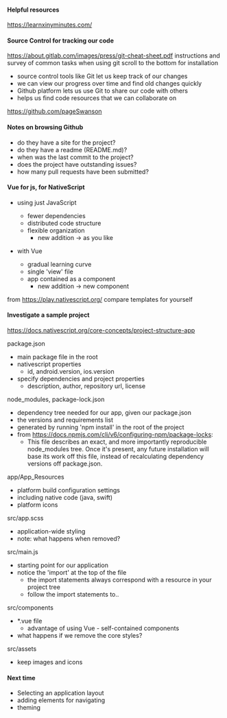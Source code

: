 #### Helpful resources
https://learnxinyminutes.com/

#### Source Control for tracking our code
https://about.gitlab.com/images/press/git-cheat-sheet.pdf
instructions and survey of common tasks when using git
scroll to the bottom for installation

- source control tools like Git let us keep track of our changes
- we can view our progress over time and find old changes quickly
- Github platform lets us use Git to share our code with others
- helps us find code resources that we can collaborate on

https://github.com/pageSwanson

#### Notes on browsing Github
- do they have a site for the project?
- do they have a readme (README.md)?
- when was the last commit to the project?
- does the project have outstanding issues?
- how many pull requests have been submitted?

#### Vue for js, for NativeScript
- using just JavaScript
	- fewer dependencies
	- distributed code structure
	- flexible organization
		- new addition -> as you like

-	with Vue
	- gradual learning curve
	- single 'view' file
	- app contained as a component
		- new addition -> new component

from https://play.nativescript.org/
compare templates for yourself

#### Investigate a sample project
https://docs.nativescript.org/core-concepts/project-structure-app

package.json
- main package file in the root
- nativescript properties
	- id, android.version, ios.version
- specify dependencies and project properties
	- description, author, repository url, license

node_modules, package-lock.json
- dependency tree needed for our app, given our package.json
- the versions and requirements list
- generated by running 'npm install' in the root of the project
- from https://docs.npmjs.com/cli/v6/configuring-npm/package-locks:
	- This file describes an exact, and more importantly reproducible node_modules tree. Once it's present, any future installation will base its work off this file, instead of recalculating dependency versions off package.json.

app/App_Resources
- platform build configuration settings
- including native code (java, swift)
- platform icons

src/app.scss
- application-wide styling
- note: what happens when removed?

src/main.js
- starting point for our application
- notice the 'import' at the top of the file
	- the import statements always correspond with a resource in your project tree
	- follow the import statements to..

src/components
- *.vue file
	- advantage of using Vue - self-contained components
- what happens if we remove the core styles?

src/assets
- keep images and icons

#### Next time
- Selecting an application layout
- adding elements for navigating
- theming
